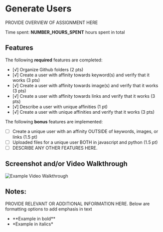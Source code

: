 # Generate Users

PROVIDE OVERVIEW OF ASSIGNMENT HERE

Time spent: **NUMBER_HOURS_SPENT** hours spent in total

## Features

The following **required** features are completed:

- [√] Organize Github folders (2 pts)
- [√] Create a user with affinity towards keyword(s) and verify that it works (3 pts)
- [√] Create a user with affinity towards image(s) and verify that it works (3 pts)
- [√] Create a user with affinity towards links and verify that it works (3 pts)
- [√] Describe a user with unique affinities (1 pt)
- [√] Create a user with unique affinities and verify that it works (3 pts)

The following **bonus** features are implemented:

- [ ] Create a unique user with an affinity OUTSIDE of keywords, images, or links (1.5 pt)
- [ ] Uploaded files for a unique user BOTH in javascript and python (1.5 pt)
- [ ] DESCRIBE ANY OTHER FEATURES HERE.

## Screenshot and/or Video Walkthrough

<img src="https://imgur.com/gallery/4rAXx5x" title='Example Video Walkthrough' width='' alt='Example Video Walkthrough' />


## Notes:
PROVIDE RELEVANT OR ADDITIONAL INFORMATION HERE. Below are formatting options to add emphasis in text
<ul>
  <li>**Example in bold**</li>
  <li>*Example in italics*</li>
</ul>
